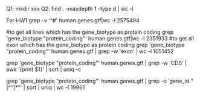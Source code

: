 Q1: mkdir xxx
Q2: find . -maxdepth 1 -type d | wc -l

For HW1
grep -v '^#' human.genes.gtf|wc -l
 2575494

 #to get all lines which has the gene_biotype as protein coding 
grep 'gene_biotype "protein_coding"' human.genes.gtf|wc -l
 2351933
 #to get all exon which has the gene_biotype as protein coding 
grep 'gene_biotype "protein_coding"' human.genes.gtf | grep -w 'exon' | wc -l 
1051452

grep 'gene_biotype "protein_coding"' human.genes.gtf | grep -w 'CDS' | awk '{print $1}' | sort | uniq -c

grep 'gene_biotype "protein_coding"' human.genes.gtf | grep -o 'gene_id "[^"]*"' | sort | uniq | wc -l
19961
